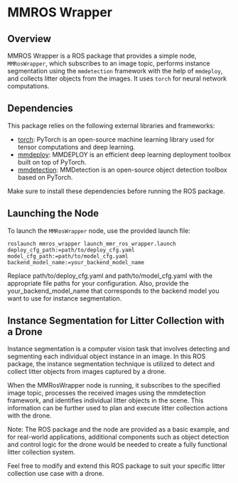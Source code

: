# MMROS Wrapper

## Overview
MMROS Wrapper is a ROS package that provides a simple node, `MMRosWrapper`, which subscribes to an image topic, performs instance segmentation using the `mmdetection` framework with the help of `mmdeploy`, and collects litter objects from the images. It uses `torch` for neural network computations.

## Dependencies
This package relies on the following external libraries and frameworks:

- [torch](https://pytorch.org/): PyTorch is an open-source machine learning library used for tensor computations and deep learning.
- [mmdeploy](https://github.com/open-mmlab/mmdeploy): MMDEPLOY is an efficient deep learning deployment toolbox built on top of PyTorch.
- [mmdetection](https://github.com/open-mmlab/mmdetection): MMDetection is an open-source object detection toolbox based on PyTorch.

Make sure to install these dependencies before running the ROS package.

## Launching the Node
To launch the `MMRosWrapper` node, use the provided launch file:

```
roslaunch mmros_wrapper launch_mmr_ros_wrapper.launch deploy_cfg_path:=path/to/deploy_cfg.yaml model_cfg_path:=path/to/model_cfg.yaml backend_model_name:=your_backend_model_name
```

Replace path/to/deploy_cfg.yaml and path/to/model_cfg.yaml with the appropriate file paths for your configuration. Also, provide the your_backend_model_name that corresponds to the backend model you want to use for instance segmentation.

## Instance Segmentation for Litter Collection with a Drone

Instance segmentation is a computer vision task that involves detecting and segmenting each individual object instance in an image. In this ROS package, the instance segmentation technique is utilized to detect and collect litter objects from images captured by a drone.

When the MMRosWrapper node is running, it subscribes to the specified image topic, processes the received images using the mmdetection framework, and identifies individual litter objects in the scene. This information can be further used to plan and execute litter collection actions with the drone.

Note: The ROS package and the node are provided as a basic example, and for real-world applications, additional components such as object detection and control logic for the drone would be needed to create a fully functional litter collection system.

Feel free to modify and extend this ROS package to suit your specific litter collection use case with a drone.


